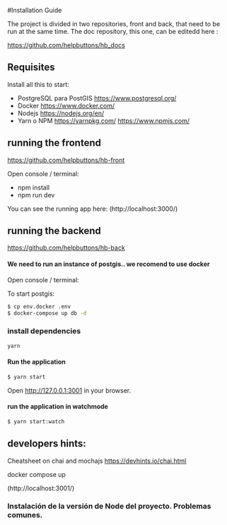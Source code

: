 #Installation Guide

The project is divided in two repositories, front and back, that need to be run at the same time. The doc repository, this one, can be editedd here :

https://github.com/helpbuttons/hb_docs

##  Requisites

Install all this to start:

- PostgreSQL para PostGIS
https://www.postgresql.org/
- Docker
https://www.docker.com/
- Nodejs
https://nodejs.org/en/
- Yarn o NPM
https://yarnpkg.com/
https://www.npmjs.com/

## running the frontend

https://github.com/helpbuttons/hb-front

Open console / terminal:

- npm install
- npm run dev

You can see the running app here:
(http://localhost:3000/)

## running the backend

https://github.com/helpbuttons/hb-back

#### We need to run an instance of postgis.. we recomend to use docker

Open console / terminal:

To start postgis:
```sh
$ cp env.docker .env
$ docker-compose up db -d
```
### install dependencies

```sh
yarn
```

#### Run the application
```sh
$ yarn start
```

Open http://127.0.0.1:3001 in your browser.

#### run the application in watchmode
```sh
$ yarn start:watch
```


## developers hints:

Cheatsheet on chai and mochajs
 https://devhints.io/chai.html

docker compose up

(http://localhost:3001/)


### Instalación de la versión de Node del proyecto. Problemas comunes.
